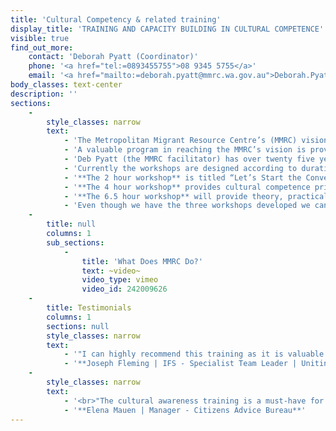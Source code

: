 ```yaml
---
title: 'Cultural Competency & related training'
display_title: 'TRAINING AND CAPACITY BUILDING IN CULTURAL COMPETENCE'
visible: true
find_out_more:
    contact: 'Deborah Pyatt (Coordinator)'
    phone: '<a href="tel:=0893455755">08 9345 5755</a>'
    email: '<a href="mailto:=deborah.pyatt@mmrc.wa.gov.au">Deborah.Pyatt@mmrcwa.org.au</a>'
body_classes: text-center
description: ''
sections:
    -
        style_classes: narrow
        text:
            - 'The Metropolitan Migrant Resource Centre’s (MMRC) vision is to ensure an inclusive and harmonious community that accepts and values migrants and their contributions, and in which migrants are active participants in Australian community life.'
            - 'A valuable program in reaching the MMRC’s vision is providing to service providers, which have a service agreement with the Department of Community Services, **free cultural competency training**. Community service providers which do not have a service agreement with the Department, but have a similar profile to those that do and work with MMRC’s target group (humanitarian entrants and other recently arrived migrants), may also be eligible and can check by contacting Deb Pyatt (see below). Currently, MMRC is offering three workshops which teach the basic principles of cultural competence through participative learning in improving awareness, attitude, knowledge and skills for people who service CaLD communities.'
            - 'Deb Pyatt (the MMRC facilitator) has over twenty five years’ experience working with CaLD clients and will facilitate open discussions and an opportunity to share skills, knowledge and issues that you may encounter in your professional field. '
            - 'Currently the workshops are designed according to duration.'
            - '**The 2 hour workshop** is titled “Let’s Start the Conversation about Cultural Competency”. This is designed for organisations that would like an introduction to the principles of cultural competency and introduce the concepts to all staff.'
            - '**The 4 hour workshop** provides cultural competence principals, is participative with interactive exercises and may involve cultural advisors and case studies.'
            - '**The 6.5 hour workshop** will provide theory, practical discussions, cultural advisors and participative learning and interactive exercises. Its basic objective will be determined through consultation with the CaLD service provider to ensure the needs of the organisation are met and the staff may develop the skills, attitude and knowledge to work effectively with their clients.'
            - 'Even though we have the three workshops developed we can arrange further variations.'
    -
        title: null
        columns: 1
        sub_sections:
            -
                title: 'What Does MMRC Do?'
                text: ~video~
                video_type: vimeo
                video_id: 242009626
    -
        title: Testimonials
        columns: 1
        sections: null
        style_classes: narrow
        text:
            - '"I can highly recommend this training as it is valuable for anyone wanting to learn about working with different cultures. Thoroughly enjoyed the training as did our teams."'
            - '**Joseph Fleming | IFS - Specialist Team Leader | UnitingCare West**'
    -
        style_classes: narrow
        text:
            - '<br>"The cultural awareness training is a must-have for service providers, the facilitator addressed complex issues in a simple way that was easy to understand. The knowledge gained in the first half of the session was really brought to life by the cultural advisors and their personal stories. Volunteers and staff members at Citizens Advice Bureau have thoroughly enjoyed the workshop and look forward to practicing their skills."'
            - '**Elena Mauen | Manager - Citizens Advice Bureau**'
---
```


